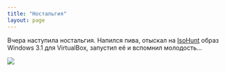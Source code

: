 ```yaml
---
title: "Ностальгия"
layout: page 
---
```

Вчера наступила ностальгия. Напился пива, отыскал на [IsoHunt](http://isohunt.com/) образ Windows 3.1 для VirtualBox, запустил её и вспомнил молодость...

![](../../../view/65)
